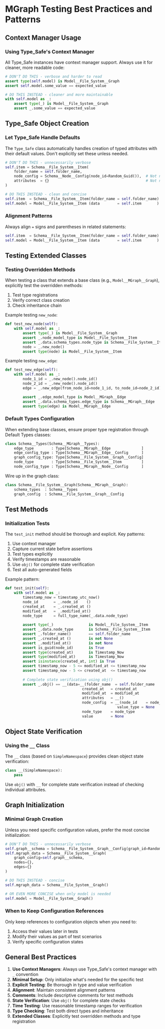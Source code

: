 # MGraph Testing Best Practices and Patterns

## Context Manager Usage

### Using Type_Safe's Context Manager

All Type_Safe instances have context manager support. Always use it for cleaner, more readable code:

```python
# DON'T DO THIS - verbose and harder to read
assert type(self.model) is Model__File_System__Graph
assert self.model.some_value == expected_value

# DO THIS INSTEAD - cleaner and more maintainable
with self.model as _:
    assert type(_) is Model__File_System__Graph
    assert _.some_value == expected_value
```

## Type_Safe Object Creation

### Let Type_Safe Handle Defaults

The `Type_Safe` class automatically handles creation of typed attributes with their default values. Don't explicitly set these unless needed.

```python
# DON'T DO THIS - unnecessarily verbose
self.item = Schema__File_System__Item(
    folder_name = self.folder_name,
    node_config = Schema__Node__Config(node_id=Random_Guid()),  # Not needed
    attributes  = {}                                            # Not needed
)

# DO THIS INSTEAD - clean and concise
self.item  = Schema__File_System__Item(folder_name = self.folder_name)
self.model = Model__File_System__Item (data        = self.item       )
```

### Alignment Patterns

Always align `=` signs and parentheses in related statements:

```python
self.item  = Schema__File_System__Item(folder_name = self.folder_name)
self.model = Model__File_System__Item (data        = self.item       )
```

## Testing Extended Classes

### Testing Overridden Methods

When testing a class that extends a base class (e.g., `Model__MGraph__Graph`), explicitly test the overridden methods:

1. Test type registrations
2. Verify correct class creation
3. Check inheritance chain

Example testing `new_node`:

```python
def test_new_node(self):
    with self.model as _:
        assert type(_) is Model__File_System__Graph
        assert _.node_model_type is Model__File_System__Item
        assert _.data.schema_types.node_type is Schema__File_System__Item
        node = _.new_node()
        assert type(node) is Model__File_System__Item
```

Example testing `new_edge`:

```python
def test_new_edge(self):
    with self.model as _:
        node_1_id = _.new_node().node_id()
        node_2_id = _.new_node().node_id()
        edge = _.new_edge(from_node_id=node_1_id, to_node_id=node_2_id)

        assert _.edge_model_type is Model__MGraph__Edge
        assert _.data.schema_types.edge_type is Schema__MGraph__Edge
        assert type(edge) is Model__MGraph__Edge
```

### Default Types Configuration

When extending base classes, ensure proper type registration through Default Types classes:

```python
class Schema__Types(Schema__MGraph__Types):
    edge_type        : Type[Schema__MGraph__Edge              ]
    edge_config_type : Type[Schema__MGraph__Edge__Config      ]
    graph_config_type: Type[Schema__File_System__Graph__Config]
    node_type        : Type[Schema__File_System__Item         ]
    node_config_type : Type[Schema__MGraph__Node__Config      ]
```

Wire up in the graph class:
```python
class Schema__File_System__Graph(Schema__MGraph__Graph):
    schema_types  : Schema__Types
    graph_config  : Schema__File_System__Graph__Config
```

## Test Methods

### Initialization Tests

The `test_init` method should be thorough and explicit. Key patterns:

1. Use context manager
2. Capture current state before assertions
3. Test types explicitly
4. Verify timestamps are reasonable
5. Use `obj()` for complete state verification
6. Test all auto-generated fields

Example pattern:
```python
def test_init(self):                                                              # Tests basic initialization
    with self.model as _:
        timestamp_now = timestamp_utc_now()
        node_id       = _.node_id    ()
        created_at    = _.created_at ()
        modified_at   = _.modified_at()
        node_type     = full_type_name(_.data.node_type)
        
        assert type(_)                is Model__File_System__Item
        assert _.data.node_type       is Schema__File_System__Item
        assert _.folder_name()        == self.folder_name
        assert _.created_at ()        is not None
        assert _.modified_at()        is not None
        assert is_guid(node_id)       is True
        assert type(created_at)       is Timestamp_Now
        assert type(modified_at)      is Timestamp_Now
        assert isinstance(created_at, int) is True
        assert timestamp_now - 5 <= modified_at <= timestamp_now
        assert timestamp_now - 5 <= created_at  <= timestamp_now
        
        # Complete state verification using obj()
        assert _.obj() == __(data=__(folder_name  = self.folder_name       ,
                                   created_at   = created_at              ,
                                   modified_at  = modified_at             ,
                                   attributes   = __()                    ,
                                   node_config  = __(node_id    = node_id,
                                                   value_type = None    ),
                                   node_type    = node_type              ,
                                   value        = None                   ))
```

## Object State Verification

### Using the `__` Class

The `__` class (based on `SimpleNamespace`) provides clean object state verification:

```python
class __(SimpleNamespace):
    pass
```

Use `obj()` with `__` for complete state verification instead of checking individual attributes.

## Graph Initialization

### Minimal Graph Creation

Unless you need specific configuration values, prefer the most concise initialization:

```python
# DON'T DO THIS - unnecessarily verbose
self.graph__schema = Schema__File_System__Graph__Config(graph_id=Random_Guid())
self.mgraph_data = Schema__File_System__Graph(
    graph_config=self.graph__schema,
    nodes={},
    edges={}
)

# DO THIS INSTEAD - concise
self.mgraph_data = Schema__File_System__Graph()

# OR EVEN MORE CONCISE when only model is needed
self.model = Model__File_System__Graph()
```

### When to Keep Configuration References

Only keep references to configuration objects when you need to:
1. Access their values later in tests
2. Modify their values as part of test scenarios
3. Verify specific configuration states

## General Best Practices

1. **Use Context Managers**: Always use Type_Safe's context manager with `_` convention
2. **Minimal Setup**: Only initialize what's needed for the specific test
3. **Explicit Testing**: Be thorough in type and value verification
4. **Alignment**: Maintain consistent alignment patterns
5. **Comments**: Include descriptive comments for test methods
6. **State Verification**: Use `obj()` for complete state checks
7. **Time Testing**: Use reasonable timestamp ranges for verification
8. **Type Checking**: Test both direct types and inheritance
9. **Extended Classes**: Explicitly test overridden methods and type registration